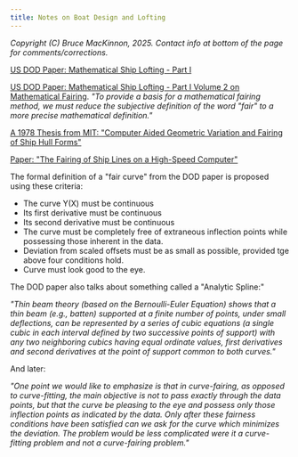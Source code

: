 ```yaml
---
title: Notes on Boat Design and Lofting
---
```

_Copyright (C) Bruce MacKinnon, 2025.  Contact info at bottom of the page for comments/corrections._

[US DOD Paper: Mathematical Ship Lofting - Part I]([https://apps.dtic.mil/sti/tr/pdf/AD0406367.pdf)

[US DOD Paper: Mathematical Ship Lofting - Part I Volume 2 on Mathematical Fairing](https://apps.dtic.mil/sti/tr/pdf/AD0406715.pdf). _"To provide a basis for a mathematical fairing method, we must reduce the subjective definition of the word "fair" to a more precise mathematical definition."_

[A 1978 Thesis from MIT: "Computer Aided Geometric Variation and Fairing of Ship Hull Forms"](https://apps.dtic.mil/sti/tr/pdf/ADA086640.pdf)

[Paper: "The Fairing of Ship Lines on a High-Speed
Computer"](https://www.ams.org/journals/mcom/1961-15-076/S0025-5718-1961-0128588-2/S0025-5718-1961-0128588-2.pdf)

The formal definition of a "fair curve" from the DOD paper is proposed using 
these criteria:
* The curve Y(X) must be continuous
* Its first derivative must be continuous
* Its second derivative must be continuous
* The curve must be completely free of extraneous inflection
points while possessing those inherent in the data.
* Deviation from scaled offsets must be as small as possible,
provided tge  above four conditions hold.
* Curve must look good to the eye.

The DOD paper also talks about something called a 
"Analytic Spline:"

_"Thin beam theory (based on the Bernoulli-Euler Equation) 
shows that a thin beam (e.g., batten) supported at a 
finite number of points, under small deflections, can 
be represented by a series of cubic equations (a single 
cubic in each interval defined by two successive points of
support) with any two neighboring cubics having equal ordinate values, first derivatives and second derivatives at the point of support common to both curves."_

And later:

_"One point we would like to emphasize is that in curve-fairing, as opposed
to curve-fitting, the main objective is not to pass exactly through the
data points, but that the curve be pleasing to the eye and possess only
those inflection points as indicated by the data. Only after these
fairness conditions have been satisfied can we ask for the curve which
minimizes the deviation. The problem would be less complicated were it
a curve-fitting problem and not a curve-fairing problem."_



